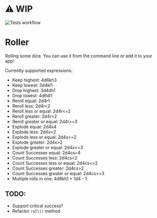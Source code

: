 # ⚠️ WIP

![Tests workflow](https://github.com/mortigenus/Roller/actions/workflows/swift.yml/badge.svg)

# Roller

Rolling some dice. You can use it from the command line or add it to your app!

Currently supported expressions:
- Keep highest: 4d6kh3
- Keep lowest: 3d4kl1
- Drop highest: 3d4dh1
- Drop lowest: 4d6dl1
- Reroll equal: 2d4r1
- Reroll less: 2d4r<2
- Reroll less or equal: 2d4r<=2
- Reroll greater: 2d4r>2
- Reroll greater or equal: 2d4r>=3
- Explode equal: 2d4x4
- Explode less: 2d4x<2
- Explode less or equal: 2d4x<=2
- Explode greater: 2d4x>2
- Explode greater or equal: 2d4x>=3
- Count Successes equal: 2d4cs=4
- Count Successes less: 2d4cs<2
- Count Successes less or equal: 2d4cs<=2
- Count Successes greater: 2d4cs>2
- Count Successes greater or equal: 2d4cs>=3
- Multiple rolls in one: 4d6kh1 + 1d4 - 1

## TODO:
- Support critical success?
- Refactor `roll()` method
